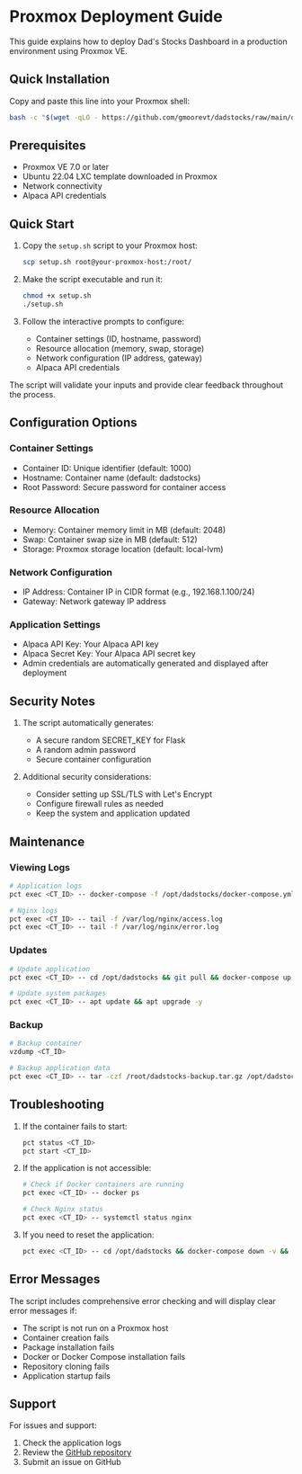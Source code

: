 # Proxmox Deployment Guide

This guide explains how to deploy Dad's Stocks Dashboard in a production environment using Proxmox VE.

## Quick Installation

Copy and paste this line into your Proxmox shell:

```bash
bash -c "$(wget -qLO - https://github.com/gmoorevt/dadstocks/raw/main/deploy/proxmox/setup.sh)"
```

## Prerequisites

- Proxmox VE 7.0 or later
- Ubuntu 22.04 LXC template downloaded in Proxmox
- Network connectivity
- Alpaca API credentials

## Quick Start

1. Copy the `setup.sh` script to your Proxmox host:
   ```bash
   scp setup.sh root@your-proxmox-host:/root/
   ```

2. Make the script executable and run it:
   ```bash
   chmod +x setup.sh
   ./setup.sh
   ```

3. Follow the interactive prompts to configure:
   - Container settings (ID, hostname, password)
   - Resource allocation (memory, swap, storage)
   - Network configuration (IP address, gateway)
   - Alpaca API credentials

The script will validate your inputs and provide clear feedback throughout the process.

## Configuration Options

### Container Settings
- Container ID: Unique identifier (default: 1000)
- Hostname: Container name (default: dadstocks)
- Root Password: Secure password for container access

### Resource Allocation
- Memory: Container memory limit in MB (default: 2048)
- Swap: Container swap size in MB (default: 512)
- Storage: Proxmox storage location (default: local-lvm)

### Network Configuration
- IP Address: Container IP in CIDR format (e.g., 192.168.1.100/24)
- Gateway: Network gateway IP address

### Application Settings
- Alpaca API Key: Your Alpaca API key
- Alpaca Secret Key: Your Alpaca API secret key
- Admin credentials are automatically generated and displayed after deployment

## Security Notes

1. The script automatically generates:
   - A secure random SECRET_KEY for Flask
   - A random admin password
   - Secure container configuration

2. Additional security considerations:
   - Consider setting up SSL/TLS with Let's Encrypt
   - Configure firewall rules as needed
   - Keep the system and application updated

## Maintenance

### Viewing Logs
```bash
# Application logs
pct exec <CT_ID> -- docker-compose -f /opt/dadstocks/docker-compose.yml logs -f

# Nginx logs
pct exec <CT_ID> -- tail -f /var/log/nginx/access.log
pct exec <CT_ID> -- tail -f /var/log/nginx/error.log
```

### Updates
```bash
# Update application
pct exec <CT_ID> -- cd /opt/dadstocks && git pull && docker-compose up -d --build

# Update system packages
pct exec <CT_ID> -- apt update && apt upgrade -y
```

### Backup
```bash
# Backup container
vzdump <CT_ID>

# Backup application data
pct exec <CT_ID> -- tar -czf /root/dadstocks-backup.tar.gz /opt/dadstocks/instance
```

## Troubleshooting

1. If the container fails to start:
   ```bash
   pct status <CT_ID>
   pct start <CT_ID>
   ```

2. If the application is not accessible:
   ```bash
   # Check if Docker containers are running
   pct exec <CT_ID> -- docker ps
   
   # Check Nginx status
   pct exec <CT_ID> -- systemctl status nginx
   ```

3. If you need to reset the application:
   ```bash
   pct exec <CT_ID> -- cd /opt/dadstocks && docker-compose down -v && docker-compose up -d
   ```

## Error Messages

The script includes comprehensive error checking and will display clear error messages if:
- The script is not run on a Proxmox host
- Container creation fails
- Package installation fails
- Docker or Docker Compose installation fails
- Repository cloning fails
- Application startup fails

## Support

For issues and support:
1. Check the application logs
2. Review the [GitHub repository](https://github.com/gmoorevt/dadstocks)
3. Submit an issue on GitHub 